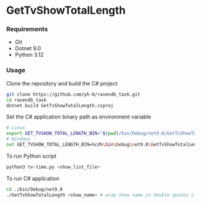 # GetTvShowTotalLength

### Requirements
- Git
- Dotnet 9.0
- Python 3.12

### Usage

Clone the repository and build the C# project
```bash
git clone https://github.com/yh-0/ravendb_task.git
cd ravendb_task
dotnet build GetTvShowTotalLength.csproj
```

Set the C# application binary path as environment variable
```bash
# Linux
export GET_TVSHOW_TOTAL_LENGTH_BIN="$(pwd)/bin/Debug/net9.0/GetTvShowTotalLength"
# Windows
set GET_TVSHOW_TOTAL_LENGTH_BIN=%cd%\bin\Debug\net9.0\GetTvShowTotalLength.exe
```

To run Python script
```bash
python3 tv-time.py <show_list_file>
```

To run C# application
```bash
cd ./bin/Debug/net9.0
./GetTvShowTotalLength <show_name> # wrap show name in double quotes if it contains space
```